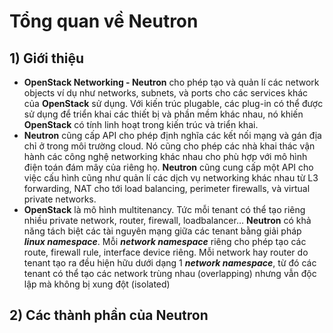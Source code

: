 # Tổng quan về Neutron
## **1) Giới thiệu**
- **OpenStack Networking - Neutron** cho phép tạo và quản lí các network objects ví dụ như networks, subnets, và ports cho các services khác của **OpenStack** sử dụng. Với kiến trúc plugable, các plug-in có thể được sử dụng để triển khai các thiết bị và phần mềm khác nhau, nó khiến **OpenStack** có tính linh hoạt trong kiến trúc và triển khai.
- **Neutron** cũng cấp API cho phép định nghĩa các kết nối mạng và gán địa chỉ ở trong môi trường cloud. Nó cũng cho phép các nhà khai thác vận hành các công nghệ networking khác nhau cho phù hợp với mô hình điện toán đám mây của riêng họ. **Neutron** cũng cung cấp một API cho việc cấu hình cũng như quản lí các dịch vụ networking khác nhau từ L3 forwarding, NAT cho tới load balancing, perimeter firewalls, và virtual private networks.
- **OpenStack** là mô hình multitenancy. Tức mỗi tenant có thể tạo riêng nhiều private network, router, firewall, loadbalancer… **Neutron** có khả năng tách biệt các tài nguyên mạng giữa các tenant bằng giải pháp ***linux namespace***. Mỗi ***network namespace*** riêng cho phép tạo các route, firewall rule, interface device riêng. Mỗi network hay router do tenant tạo ra đều hiện hữu dưới dạng 1 ***network namespace***, từ đó các tenant có thể tạo các network trùng nhau (overlapping) nhưng vẫn độc lập mà không bị xung đột (isolated)
## **2) Các thành phần của Neutron**
